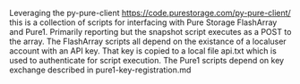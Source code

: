 Leveraging the py-pure-client https://code.purestorage.com/py-pure-client/ this is a collection of scripts for interfacing with Pure Storage FlashArray and Pure1.  Primarily reporting but the snapshot script executes as a POST to the array.  The FlashArray scripts all depend on the existance of a localuser account with an API key.  That key is copied to a local file api.txt which is used to authenticate for script execution.  The Pure1 scripts depend on key exchange described in pure1-key-registration.md
